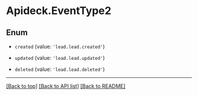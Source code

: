 # Apideck.EventType2

## Enum


* `created` (value: `'lead.lead.created'`)

* `updated` (value: `'lead.lead.updated'`)

* `deleted` (value: `'lead.lead.deleted'`)


---

[[Back to top]](#) [[Back to API list]](../../../../README.md#documentation-for-api-endpoints) [[Back to README]](../../../../README.md)



